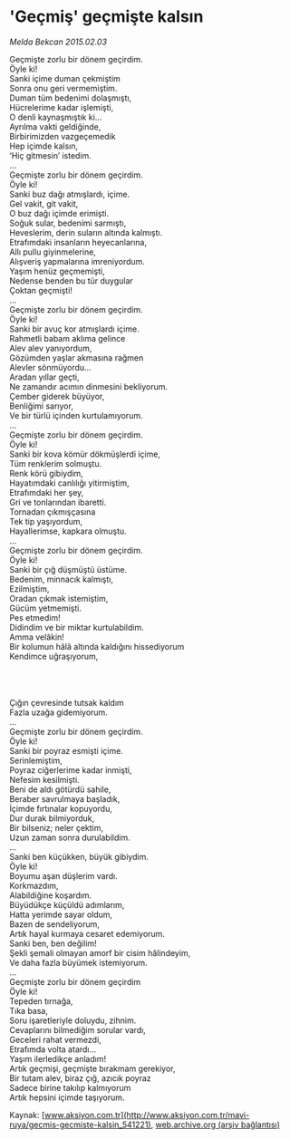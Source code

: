 # 'Geçmiş' geçmişte kalsın

*Melda Bekcan 2015.02.03*

<div class="pNewsDetailMainContent" itemprop="articleBody">
 <p>
  Geçmişte zorlu bir dönem geçirdim.
  <br>
   Öyle ki!
   <br>
    Sanki içime duman çekmiştim
    <br>
     Sonra onu geri vermemiştim.
     <br>
      Duman tüm bedenimi dolaşmıştı,
      <br/>
      Hücrelerime kadar işlemişti,
      <br/>
      O denli kaynaşmıştık ki…
      <br/>
      Ayrılma vakti geldiğinde,
      <br/>
      Birbirimizden vazgeçemedik
      <br/>
      Hep içimde kalsın,
      <br/>
      ‘Hiç gitmesin’ istedim.
      <br/>
      …
      <br/>
      Geçmişte zorlu bir dönem geçirdim.
      <br/>
      Öyle ki!
      <br/>
      Sanki buz dağı atmışlardı, içime.
      <br/>
      Gel vakit, git vakit,
      <br/>
      O buz dağı içimde erimişti.
      <br/>
      Soğuk sular, bedenimi sarmıştı,
      <br/>
      Heveslerim, derin suların altında kalmıştı.
      <br/>
      Etrafımdaki insanların heyecanlarına,
      <br/>
      Allı pullu giyinmelerine,
      <br/>
      Alışveriş yapmalarına imreniyordum.
      <br/>
      Yaşım henüz geçmemişti,
      <br/>
      Nedense benden bu tür duygular
      <br/>
      Çoktan geçmişti!
      <br/>
      …
      <br/>
      Geçmişte zorlu bir dönem geçirdim.
      <br/>
      Öyle ki!
      <br/>
      Sanki bir avuç kor atmışlardı içime.
      <br/>
      Rahmetli babam aklıma gelince
      <br/>
      Alev alev yanıyordum,
      <br/>
      Gözümden yaşlar akmasına rağmen
      <br/>
      Alevler sönmüyordu…
      <br/>
      Aradan yıllar geçti,
      <br/>
      Ne zamandır acımın dinmesini bekliyorum.
      <br/>
      Çember giderek büyüyor,
      <br/>
      Benliğimi sarıyor,
      <br/>
      Ve bir türlü içinden kurtulamıyorum.
      <br/>
      …
      <br/>
      Geçmişte zorlu bir dönem geçirdim.
      <br/>
      Öyle ki!
      <br/>
      Sanki bir kova kömür dökmüşlerdi içime,
      <br/>
      Tüm renklerim solmuştu.
      <br/>
      Renk körü gibiydim,
      <br/>
      Hayatımdaki canlılığı yitirmiştim,
      <br/>
      Etrafımdaki her şey,
      <br/>
      Gri ve tonlarından ibaretti.
      <br/>
      Tornadan çıkmışçasına
      <br/>
      Tek tip yaşıyordum,
      <br/>
      Hayallerimse, kapkara olmuştu.
      <br/>
      …
      <br/>
      Geçmişte zorlu bir dönem geçirdim.
      <br/>
      Öyle ki!
      <br/>
      Sanki bir çığ düşmüştü üstüme.
      <br/>
      Bedenim, minnacık kalmıştı,
      <br/>
      Ezilmiştim,
      <br/>
      Oradan çıkmak istemiştim,
      <br/>
      Gücüm yetmemişti.
      <br/>
      Pes etmedim!
      <br/>
      Didindim ve bir miktar kurtulabildim.
      <br/>
      Amma velâkin!
      <br/>
      Bir kolumun hâlâ altında kaldığını hissediyorum
      <br/>
      Kendimce uğraşıyorum,
     </br>
    </br>
   </br>
  </br>
 </p>
 <p>
  Çığın çevresinde tutsak kaldım
  <br/>
  Fazla uzağa gidemiyorum.
  <br/>
  …
  <br/>
  Geçmişte zorlu bir dönem geçirdim.
  <br/>
  Öyle ki!
  <br/>
  Sanki bir poyraz esmişti içime.
  <br/>
  Serinlemiştim,
  <br/>
  Poyraz ciğerlerime kadar inmişti,
  <br/>
  Nefesim kesilmişti.
  <br/>
  Beni de aldı götürdü sahile,
  <br/>
  Beraber savrulmaya başladık,
  <br/>
  İçimde fırtınalar kopuyordu,
  <br/>
  Dur durak bilmiyorduk,
  <br/>
  Bir bilseniz; neler çektim,
  <br/>
  Uzun zaman sonra durulabildim.
  <br/>
  …
  <br/>
  Sanki ben küçükken, büyük gibiydim.
  <br/>
  Öyle ki!
  <br/>
  Boyumu aşan düşlerim vardı.
  <br/>
  Korkmazdım,
  <br/>
  Alabildiğine koşardım.
  <br/>
  Büyüdükçe küçüldü adımlarım,
  <br/>
  Hatta yerimde sayar oldum,
  <br/>
  Bazen de sendeliyorum,
  <br/>
  Artık hayal kurmaya cesaret edemiyorum.
  <br/>
  Sanki ben, ben değilim!
  <br/>
  Şekli şemali olmayan amorf bir cisim hâlindeyim,
  <br/>
  Ve daha fazla büyümek istemiyorum.
  <br/>
  …
  <br/>
  Geçmişte zorlu bir dönem geçirdim
  <br/>
  Öyle ki!
  <br/>
  Tepeden tırnağa,
  <br/>
  Tıka basa,
  <br/>
  Soru işaretleriyle doluydu, zihnim.
  <br/>
  Cevaplarını bilmediğim sorular vardı,
  <br/>
  Geceleri rahat vermezdi,
  <br/>
  Etrafımda volta atardı…
  <br/>
  Yaşım ilerledikçe anladım!
  <br/>
  Artık geçmişi, geçmişte bırakmam gerekiyor,
  <br/>
  Bir tutam alev, biraz çığ, azıcık poyraz
  <br/>
  Sadece birine takılıp kalmıyorum
  <br/>
  Artık hepsini içimde taşıyorum.
 </p>
</div>


Kaynak: [www.aksiyon.com.tr](http://www.aksiyon.com.tr/mavi-ruya/gecmis-gecmiste-kalsin_541221), [web.archive.org (arşiv bağlantısı)](http://web.archive.org/web/20150703011014/http://www.aksiyon.com.tr/mavi-ruya/gecmis-gecmiste-kalsin_541221)
